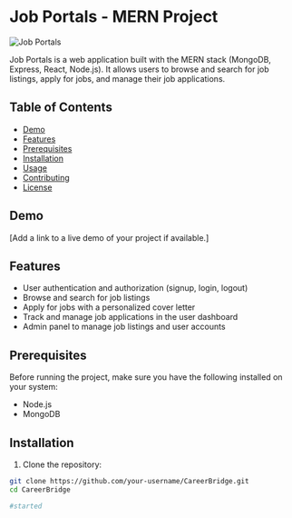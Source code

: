 # Job Portals - MERN Project

![Job Portals](./path/to/your/logo.png)

Job Portals is a web application built with the MERN stack (MongoDB, Express, React, Node.js). It allows users to browse and search for job listings, apply for jobs, and manage their job applications.

## Table of Contents

- [Demo](#demo)
- [Features](#features)
- [Prerequisites](#prerequisites)
- [Installation](#installation)
- [Usage](#usage)
- [Contributing](#contributing)
- [License](#license)

## Demo

[Add a link to a live demo of your project if available.]

## Features

- User authentication and authorization (signup, login, logout)
- Browse and search for job listings
- Apply for jobs with a personalized cover letter
- Track and manage job applications in the user dashboard
- Admin panel to manage job listings and user accounts

## Prerequisites

Before running the project, make sure you have the following installed on your system:

- Node.js
- MongoDB

## Installation

1. Clone the repository:

```bash
git clone https://github.com/your-username/CareerBridge.git
cd CareerBridge

#started